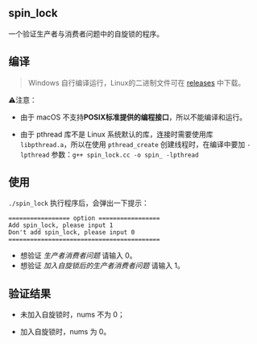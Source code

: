 ## spin_lock

一个验证生产者与消费者问题中的自旋锁的程序。



## 编译

> Windows 自行编译运行，Linux的二进制文件可在 [releases](https://github.com/AimTao/tool-by-cpp/releases/tag/v5.0.0) 中下载。

⚠️注意：

+ 由于 macOS 不支持**POSIX标准提供的编程接口**，所以不能编译和运行。

+ 由于 pthread 库不是 Linux 系统默认的库，连接时需要使用库 `libpthread.a`，所以在使用  `pthread_create` 创建线程时，在编译中要加 `-lpthread` 参数：`g++ spin_lock.cc -o spin_ -lpthread `



## 使用

`./spin_lock` 执行程序后，会弹出一下提示：

```
================= option =================
Add spin_lock, please input 1
Don't add spin_lock, please input 0
==========================================
```

+ 想验证 *生产者消费者问题* 请输入 0。
+ 想验证 *加入自旋锁后的生产者消费者问题* 请输入 1。



## 验证结果

+ 未加入自旋锁时，nums 不为 0；

+ 加入自旋锁时，nums 为 0。